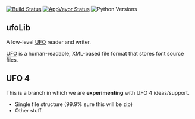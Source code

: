 [![Build Status](https://api.travis-ci.org/unified-font-object/ufoLib.svg)](https://travis-ci.org/unified-font-object/ufoLib)
[![AppVeyor Status](https://ci.appveyor.com/api/projects/status/github/unified-font-object/ufoLib?svg=true)](https://ci.appveyor.com/project/adrientetar/ufolib)
![Python Versions](https://img.shields.io/badge/python-2.7%2C%203.4%2C%203.5-blue.svg)

ufoLib
------

A low-level [UFO] reader and writer.

[UFO] is a human-readable, XML-based file format that stores font source files.

[UFO]: http://unifiedfontobject.org/


UFO 4
-----

This is a branch in which we are **experimenting** with UFO 4 ideas/support.

- Single file structure (99.9% sure this will be zip)
- Other stuff.